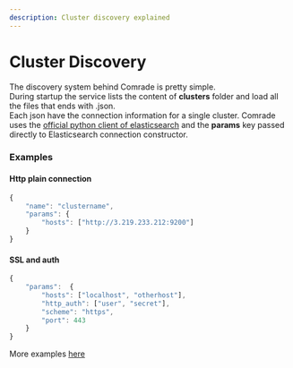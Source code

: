 ```yaml
---
description: Cluster discovery explained
---
```


# Cluster Discovery

The discovery system behind Comrade is pretty simple.  
During startup the service lists the content of **clusters** folder and load all the files that ends with .json.  
Each json have the connection information for a single cluster. Comrade uses the [official python client of elasticsearch](https://elasticsearch-py.readthedocs.io/en/master/) and the **params** key passed directly to Elasticsearch connection constructor.

### Examples

#### Http plain connection

```javascript
{
    "name": "clustername",
    "params": {
        "hosts": ["http://3.219.233.212:9200"]
    }
}
```

#### SSL and auth

```javascript
{
    "params":  {
        "hosts": ["localhost", "otherhost"],
        "http_auth": ["user", "secret"],
        "scheme": "https",
        "port": 443
    }
}
```

More examples [here](https://elasticsearch-py.readthedocs.io/en/master/#ssl-and-authentication)

